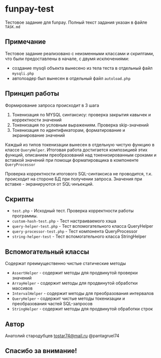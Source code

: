 # funpay-test
Тестовое задание для funpay.
Полный текст задания указан в файле `TASK.md`


## Примечание
Тестовое задание реализовано с неизменными классами и скриптами, 
что были предоставлены в начале, с двумя исключениями: 
- создание mysqli объекта вынесено из тела теста в отдельный файл `mysqli.php`
- автолоадер был вынесен в отдельный файл `autoload.php`


## Принцип работы
Формирование запроса происходит в 3 шага
1. Токенизация по MYSQL синтаксису: проверка закрытия кавычек и корректности значений
2. Токенизация по условным выражениям. Проверка skip-значений
3. Токенизация по идентификаторам, форматирование и экранирование значений

Каждый из типов токенизации вынесен в отдельную чистую функцию в классе `QueryHelper`.
Итоговая работа достигается композицией этих функций, описанием преобразований
над токенизированным сроками и вставкой значений при помощи форматировщика
в компоненте `QueryProcessor`

Проверка корректности итогового SQL-синтаксиса не проводится, т.к. происходит на стороне БД при получении запроса.
Значения при вставке - экранируются от SQL-инъекций.


## Скрипты
- `test.php` - Исходный тест. Проверка корректности работы программы.
- `custom-hash-test.php` - Тест настраиваемого хэша
- `query-helper-test.php` - Тест вспомогательного класса QueryHelper
- `query-processor-test.php` - Тест компонента QueryProcessor
- `string-helper-test` - Тест вспомогательного класса StringHelper


## Вспомогательный классы
Содержат преимущественно чистые статические методы
- `AssertHelper` - содержит методы для продвинутой проверки значений
- `ArrayHelper` - содержит методы для продвинутой обработки массивов
- `IntervalHelper` - содержит методы для преобразования интервалов
- `QueryHelper` - содержит чистые методы токенизации и преобразования частей SQL-запросов
- `StringHelper` - содержит методы для продвинутой обработки строк


## Автор
Анатолий стародубцев
tostar74@mail.ru
@pantagruel74


## Спасибо за внимание!